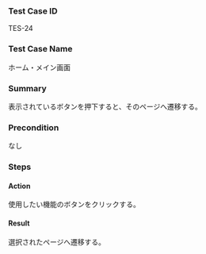 ### Test Case ID
TES-24

### Test Case Name
ホーム・メイン画面

### Summary
表示されているボタンを押下すると、そのページへ遷移する。

### Precondition
なし

### Steps

#### Action
使用したい機能のボタンをクリックする。
#### Result
選択されたページへ遷移する。
